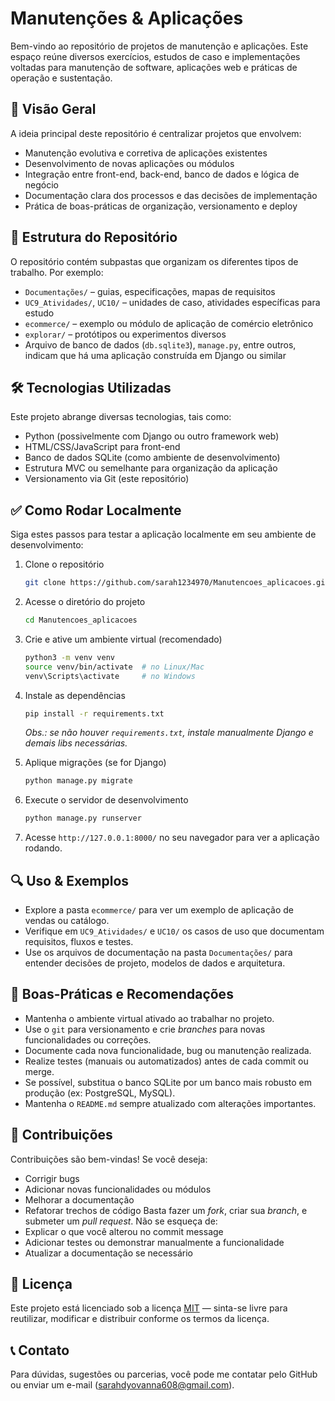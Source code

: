 # Manutenções & Aplicações

Bem-vindo ao repositório de projetos de manutenção e aplicações.
Este espaço reúne diversos exercícios, estudos de caso e implementações voltadas para manutenção de software, aplicações web e práticas de operação e sustentação.

## 🎯 Visão Geral

A ideia principal deste repositório é centralizar projetos que envolvem:

* Manutenção evolutiva e corretiva de aplicações existentes
* Desenvolvimento de novas aplicações ou módulos
* Integração entre front-end, back-end, banco de dados e lógica de negócio
* Documentação clara dos processos e das decisões de implementação
* Prática de boas-práticas de organização, versionamento e deploy

## 📂 Estrutura do Repositório

O repositório contém subpastas que organizam os diferentes tipos de trabalho. Por exemplo:

* `Documentações/` – guias, especificações, mapas de requisitos
* `UC9_Atividades/`, `UC10/` – unidades de caso, atividades específicas para estudo
* `ecommerce/` – exemplo ou módulo de aplicação de comércio eletrônico
* `explorar/` – protótipos ou experimentos diversos
* Arquivo de banco de dados (`db.sqlite3`), `manage.py`, entre outros, indicam que há uma aplicação construída em Django ou similar

## 🛠 Tecnologias Utilizadas

Este projeto abrange diversas tecnologias, tais como:

* Python (possivelmente com Django ou outro framework web)
* HTML/CSS/JavaScript para front-end
* Banco de dados SQLite (como ambiente de desenvolvimento)
* Estrutura MVC ou semelhante para organização da aplicação
* Versionamento via Git (este repositório)

## ✅ Como Rodar Localmente

Siga estes passos para testar a aplicação localmente em seu ambiente de desenvolvimento:

1. Clone o repositório

   ```bash
   git clone https://github.com/sarah1234970/Manutencoes_aplicacoes.git
   ```
2. Acesse o diretório do projeto

   ```bash
   cd Manutencoes_aplicacoes
   ```
3. Crie e ative um ambiente virtual (recomendado)

   ```bash
   python3 -m venv venv
   source venv/bin/activate  # no Linux/Mac  
   venv\Scripts\activate     # no Windows  
   ```
4. Instale as dependências

   ```bash
   pip install -r requirements.txt
   ```

   *Obs.: se não houver `requirements.txt`, instale manualmente Django e demais libs necessárias.*
5. Aplique migrações (se for Django)

   ```bash
   python manage.py migrate
   ```
6. Execute o servidor de desenvolvimento

   ```bash
   python manage.py runserver
   ```
7. Acesse `http://127.0.0.1:8000/` no seu navegador para ver a aplicação rodando.

## 🔍 Uso & Exemplos

* Explore a pasta `ecommerce/` para ver um exemplo de aplicação de vendas ou catálogo.
* Verifique em `UC9_Atividades/` e `UC10/` os casos de uso que documentam requisitos, fluxos e testes.
* Use os arquivos de documentação na pasta `Documentações/` para entender decisões de projeto, modelos de dados e arquitetura.

## 📌 Boas-Práticas e Recomendações

* Mantenha o ambiente virtual ativado ao trabalhar no projeto.
* Use o `git` para versionamento e crie *branches* para novas funcionalidades ou correções.
* Documente cada nova funcionalidade, bug ou manutenção realizada.
* Realize testes (manuais ou automatizados) antes de cada commit ou merge.
* Se possível, substitua o banco SQLite por um banco mais robusto em produção (ex: PostgreSQL, MySQL).
* Mantenha o `README.md` sempre atualizado com alterações importantes.

## 🤝 Contribuições

Contribuições são bem-vindas! Se você deseja:

* Corrigir bugs
* Adicionar novas funcionalidades ou módulos
* Melhorar a documentação
* Refatorar trechos de código
  Basta fazer um *fork*, criar sua *branch*, e submeter um *pull request*.
  Não se esqueça de:
* Explicar o que você alterou no commit message
* Adicionar testes ou demonstrar manualmente a funcionalidade
* Atualizar a documentação se necessário

## 📄 Licença

Este projeto está licenciado sob a licença [MIT](LICENSE) — sinta-se livre para reutilizar, modificar e distribuir conforme os termos da licença.

## 📞 Contato

Para dúvidas, sugestões ou parcerias, você pode me contatar pelo GitHub ou enviar um e-mail (sarahdyovanna608@gmail.com).
